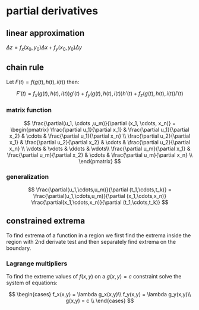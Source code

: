 # partial derivatives

## linear approximation

$\Delta z = f_x(x_0, y_0)\Delta x + f_y(x_0, y_0)\Delta y$

## chain rule

Let $F(t) = f(g(t), h(t), i(t))$ then:

$$
F'(t) = f_x(g(t), h(t), i(t))g'(t) + f_y(g(t), h(t), i(t))h'(t) + f_z(g(t), h(t), i(t))i'(t)
$$

### matrix function

$$
\frac{\partial(u_1, \cdots ,u_m)}{\partial (x_1, \cdots, x_n)} =
\begin{pmatrix}
	\frac{\partial u_1}{\partial x_1} & \frac{\partial u_1}{\partial x_2} & \cdots & \frac{\partial u_1}{\partial x_n} \\
	\frac{\partial u_2}{\partial x_1} & \frac{\partial u_2}{\partial x_2} & \cdots & \frac{\partial u_2}{\partial x_n} \\
	\vdots & \vdots & \ddots & \vdots\\
	\frac{\partial u_m}{\partial x_1} & \frac{\partial u_m}{\partial x_2} & \cdots & \frac{\partial u_m}{\partial x_n} \\
\end{pmatrix}
$$

### generalization

$$
\frac{\partial(u_1,\cdots,u_m)}{\partial (t_1,\cdots,t_k)} =
\frac{\partial(u_1,\cdots,u_m)}{\partial (x_1,\cdots,x_n)}
\frac{\partial(x_1,\cdots,x_n)}{\partial (t_1,\cdots,t_k)}
$$

## constrained extrema

To find extrema of a function in a region we first find the extrema inside the region with 2nd derivate test and then separately find extrema on the boundary.

### Lagrange multipliers

To find the extreme values of $f(x,y)$ on a $g(x,y) = c$ constraint solve the system of equations:

$$
\begin{cases}
	f_x(x,y) = \lambda g_x(x,y)\\
	f_y(x,y) = \lambda g_y(x,y)\\
	g(x,y) = c \\
\end{cases}
$$
